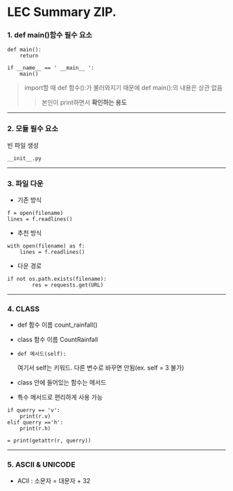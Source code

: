 LEC Summary ZIP.
================

### 1. def main()함수 필수 요소
<pre><code>def main():
    return    </code></pre>
<pre><code>if __name__ == ' __main__ ':
    main() </code></pre>

> import할 때 def 함수():가 불러와지기 때문에 def main():의 내용은 상관 없음   
>   > 본인이 print하면서 **확인하는 용도**

***

### 2. 모듈 필수 요소
빈 파일 생성
<pre><code>__init__.py</code></pre>
  
***

### 3. 파일 다운
* 기존 방식
<pre><code>f = open(filename)
lines = f.readlines() </code></pre>
* 추천 방식
<pre><code>with open(filename) as f:
    lines = f.readlines() </code></pre>
* 다운 경로
<pre><code>if not os.path.exists(filename):
        res = requests.get(URL)</code></pre>

***

### 4. CLASS
*  def  함수 이름 count_rainfall()
* class 함수 이름 CountRainfall
* <pre><code>def 메서드(self):</code></pre> 여기서 self는 키워드. 다른 변수로 바꾸면 안됨(ex. self = 3 불가)

* class 안에 들어있는 함수는 메서드
* 특수 메서드로 편리하게 사용 가능
<pre><code>if querry == 'v':
    print(r.v)
elif querry =='h':
    print(r.h) </code></pre>
<pre><code>= print(getattr(r, querry))</code></pre>

***

### 5. ASCII &  UNICODE
* ACII : 소문자 = 대문자 + 32
